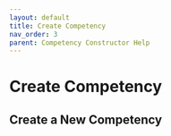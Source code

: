 ```yaml
---
layout: default
title: Create Competency
nav_order: 3
parent: Competency Constructor Help
---
```

# Create Competency
## Create a New Competency